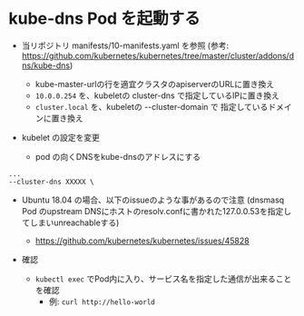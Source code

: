 # kube-dns Pod を起動する

* 当リポジトリ manifests/10-manifests.yaml を参照 (参考: https://github.com/kubernetes/kubernetes/tree/master/cluster/addons/dns/kube-dns)
    * kube-master-urlの行を適宜クラスタのapiserverのURLに置き換え
    * `10.0.0.254` を、kubeletの cluster-dns で指定しているIPに置き換え
    * `cluster.local` を、kubeletの --cluster-domain で 指定しているドメインに置き換え

* kubelet の設定を変更
    * pod の向くDNSをkube-dnsのアドレスにする
```
...
--cluster-dns XXXXX \
```

* Ubuntu 18.04 の場合、以下のissueのような事があるので注意 (dnsmasq Pod のupstream DNSにホストのresolv.confに書かれた127.0.0.53を指定してしまいunreachableする)
    * https://github.com/kubernetes/kubernetes/issues/45828

* 確認
    * `kubectl exec` でPod内に入り、サービス名を指定した通信が出来ることを確認
        * 例: `curl http://hello-world`
